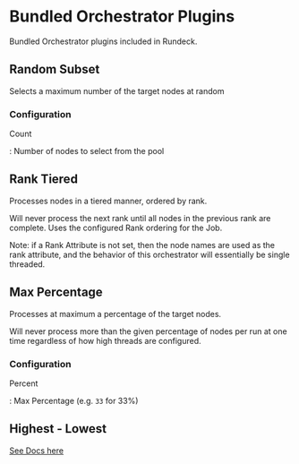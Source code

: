 # Bundled Orchestrator Plugins

Bundled Orchestrator plugins included in Rundeck.

## Random Subset

Selects a maximum number of the target nodes at random

### Configuration

Count

: Number of nodes to select from the pool

## Rank Tiered

Processes nodes in a tiered manner, ordered by rank.

Will never process the next rank until all nodes in the previous rank are complete. Uses the configured Rank ordering for the Job.

Note: if a Rank Attribute is not set, then the node names are used as the rank attribute, and the behavior of this orchestrator will essentially be single threaded.

## Max Percentage

Processes at maximum a percentage of the target nodes.

Will never process more than the given percentage of nodes per run at one time regardless of how high threads are configured.

### Configuration

Percent

: Max Percentage (e.g. `33` for 33%)


## Highest - Lowest

[See Docs here](highest-lowest.md)